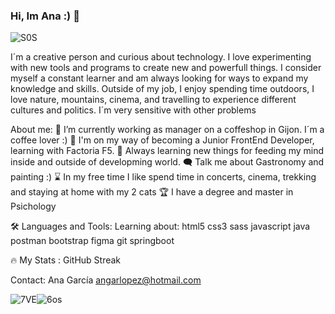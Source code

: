 ### Hi, Im Ana :) 👋
![S0S](https://github.com/anagarlopez/anagarlopez/assets/146724647/c2290cc1-9ab5-430b-9fef-5b7f8b9f4410)


I´m a creative person and curious about technology. I love experimenting with new tools and programs to create new and powerfull things. I consider myself a constant learner and am always looking for ways to expand my knowledge and skills. Outside of my job, I enjoy spending time outdoors, I love nature, mountains, cinema, and travelling to experience different cultures and politics. I´m very sensitive with other problems

About me:
🔭 I’m currently working as manager on a coffeshop in Gijon. I´m a coffee lover :)
👩 I'm on my way of becoming a Junior FrontEnd Developer, learning with Factoria F5.
🧠 Always learning new things for feeding my mind inside and outside of developming world.
🗨️ Talk me about Gastronomy and painting :)
⌛ In my free time I like spend time in concerts, cinema, trekking and staying at home with my 2 cats
🏆 I have a degree and master in Psichology

🛠️ Languages and Tools:
Learning about:
html5 css3 sass javascript java postman bootstrap figma git springboot

🔥 My Stats :
GitHub Streak

Contact:
Ana García
angarlopez@hotmail.com


![7VE](https://github.com/anagarlopez/anagarlopez/assets/146724647/1ade41e5-7ad4-4323-b773-46ad185f5fee)![6os](https://github.com/anagarlopez/anagarlopez/assets/146724647/c6b93a9b-afd6-4862-8842-fd2fbf8d7389)


<!--
**anagarlopez/anagarlopez** is a ✨ _special_ ✨ repository because its `README.md` (this file) appears on your GitHub profile.

Here are some ideas to get you started:

- 🔭 I’m currently working as manager on a coffeshop in Gijon.
- 🌱 I’m currently learning Full Stack in Factoria F%
- 👯 I’m looking to collaborate on ...  
- 🤔 I’m looking for help with ...
- 💬 Ask me about ...
- 📫 How to reach me: ...
- 😄 Pronouns: ...          
- ⚡ Fun fact: ...          
-->
